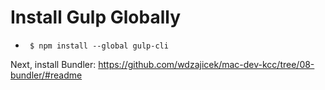 # Install Gulp Globally

  -      $ npm install --global gulp-cli

Next, install Bundler: <https://github.com/wdzajicek/mac-dev-kcc/tree/08-bundler/#readme>
